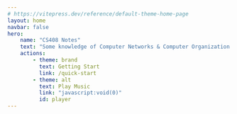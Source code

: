 ```yaml
---
# https://vitepress.dev/reference/default-theme-home-page
layout: home
navbar: false
hero:
    name: "CS408 Notes"
    text: "Some knowledge of Computer Networks & Computer Organization & Data Structure & Operating Systems."
    actions:
        - theme: brand
          text: Getting Start
          link: /quick-start
        - theme: alt
          text: Play Music
          link: "javascript:void(0)"
          id: player
---
```


<script setup>
import VideoBackground from "../src/components/VideoBackground.vue";
import { onMounted } from "vue";
import mdKatex from "markdown-it-katex";

onMounted(() => {
  console.log(mdKatex);
  console.log(2);
  document.querySelectorAll("a.VPButton")[1].addEventListener("click", (event) => {
    event.preventDefault();
    const audio = document.querySelector("#msc");
    if (audio.paused) audio.play();
    else audio.pause();
  });
});
</script>

<VideoBackground path="/cs408-notes/resources/chise.mp4" />
<audio src="/cs408-notes/resources/Blooming Moon.mp3" loop id="msc" />
